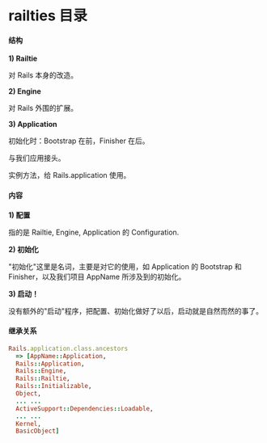 # railties 目录

#### 结构

**1) Railtie**

对 Rails 本身的改造。

**2) Engine**

对 Rails 外围的扩展。

**3) Application**

初始化时：Bootstrap 在前，Finisher 在后。

与我们应用接头。

实例方法，给 Rails.application 使用。

#### 内容

**1) 配置**

指的是 Railtie, Engine, Application 的 Configuration.

**2) 初始化**

"初始化"这里是名词，主要是对它的使用，如 Application 的 Bootstrap 和 Finisher，以及我们项目 AppName 所涉及到的初始化。

**3) 启动！**

没有额外的"启动"程序，把配置、初始化做好了以后，启动就是自然而然的事了。

#### 继承关系

```ruby
Rails.application.class.ancestors
  => [AppName::Application,
  Rails::Application,
  Rails::Engine,
  Rails::Railtie,
  Rails::Initializable,
  Object,
  ... ...
  ActiveSupport::Dependencies::Loadable,
  ... ...
  Kernel,
  BasicObject] 
```

